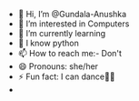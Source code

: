 - 👋 Hi, I’m @Gundala-Anushka
- 👀 I’m interested in Computers
- 🌱 I’m currently learning 
- 💞️ I know python 
- 📫 How to reach me:- Don't
- 😄 Pronouns: she/her
- ⚡ Fun fact: I can dance💃🏻
- <!---
Gundala-Anushka/Gundala-Anushka is a ✨ special ✨ repository because its `README.md` (this file) appears on your GitHub profile.
You can click the Preview link to take a look at your changes.
--->
